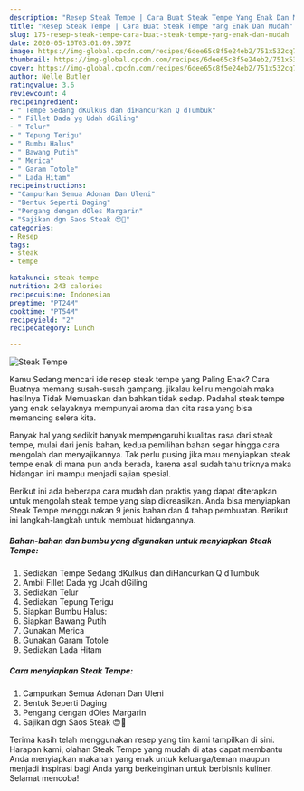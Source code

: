 ```yaml
---
description: "Resep Steak Tempe | Cara Buat Steak Tempe Yang Enak Dan Mudah"
title: "Resep Steak Tempe | Cara Buat Steak Tempe Yang Enak Dan Mudah"
slug: 175-resep-steak-tempe-cara-buat-steak-tempe-yang-enak-dan-mudah
date: 2020-05-10T03:01:09.397Z
image: https://img-global.cpcdn.com/recipes/6dee65c8f5e24eb2/751x532cq70/steak-tempe-foto-resep-utama.jpg
thumbnail: https://img-global.cpcdn.com/recipes/6dee65c8f5e24eb2/751x532cq70/steak-tempe-foto-resep-utama.jpg
cover: https://img-global.cpcdn.com/recipes/6dee65c8f5e24eb2/751x532cq70/steak-tempe-foto-resep-utama.jpg
author: Nelle Butler
ratingvalue: 3.6
reviewcount: 4
recipeingredient:
- " Tempe Sedang dKulkus dan diHancurkan Q dTumbuk"
- " Fillet Dada yg Udah dGiling"
- " Telur"
- " Tepung Terigu"
- " Bumbu Halus"
- " Bawang Putih"
- " Merica"
- " Garam Totole"
- " Lada Hitam"
recipeinstructions:
- "Campurkan Semua Adonan Dan Uleni"
- "Bentuk Seperti Daging"
- "Pengang dengan dOles Margarin"
- "Sajikan dgn Saos Steak 😍🤩"
categories:
- Resep
tags:
- steak
- tempe

katakunci: steak tempe 
nutrition: 243 calories
recipecuisine: Indonesian
preptime: "PT24M"
cooktime: "PT54M"
recipeyield: "2"
recipecategory: Lunch

---
```



![Steak Tempe](https://img-global.cpcdn.com/recipes/6dee65c8f5e24eb2/751x532cq70/steak-tempe-foto-resep-utama.jpg)

Kamu Sedang mencari ide resep steak tempe yang Paling Enak? Cara Buatnya memang susah-susah gampang. jikalau keliru mengolah maka hasilnya Tidak Memuaskan dan bahkan tidak sedap. Padahal steak tempe yang enak selayaknya mempunyai aroma dan cita rasa yang bisa memancing selera kita.



Banyak hal yang sedikit banyak mempengaruhi kualitas rasa dari steak tempe, mulai dari jenis bahan, kedua pemilihan bahan segar hingga cara mengolah dan menyajikannya. Tak perlu pusing jika mau menyiapkan steak tempe enak di mana pun anda berada, karena asal sudah tahu triknya maka hidangan ini mampu menjadi sajian spesial.


Berikut ini ada beberapa cara mudah dan praktis yang dapat diterapkan untuk mengolah steak tempe yang siap dikreasikan. Anda bisa menyiapkan Steak Tempe menggunakan 9 jenis bahan dan 4 tahap pembuatan. Berikut ini langkah-langkah untuk membuat hidangannya.

<!--inarticleads1-->

##### Bahan-bahan dan bumbu yang digunakan untuk menyiapkan Steak Tempe:

1. Sediakan  Tempe Sedang dKulkus dan diHancurkan Q dTumbuk
1. Ambil  Fillet Dada yg Udah dGiling
1. Sediakan  Telur
1. Sediakan  Tepung Terigu
1. Siapkan  Bumbu Halus:
1. Siapkan  Bawang Putih
1. Gunakan  Merica
1. Gunakan  Garam Totole
1. Sediakan  Lada Hitam




<!--inarticleads2-->

##### Cara menyiapkan Steak Tempe:

1. Campurkan Semua Adonan Dan Uleni
1. Bentuk Seperti Daging
1. Pengang dengan dOles Margarin
1. Sajikan dgn Saos Steak 😍🤩




Terima kasih telah menggunakan resep yang tim kami tampilkan di sini. Harapan kami, olahan Steak Tempe yang mudah di atas dapat membantu Anda menyiapkan makanan yang enak untuk keluarga/teman maupun menjadi inspirasi bagi Anda yang berkeinginan untuk berbisnis kuliner. Selamat mencoba!
